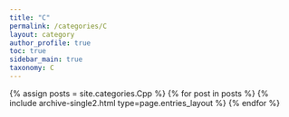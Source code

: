 ```yaml
---
title: "C"
permalink: /categories/C
layout: category
author_profile: true
toc: true
sidebar_main: true
taxonomy: C
---
```


{% assign posts = site.categories.Cpp %}
{% for post in posts %} {% include archive-single2.html type=page.entries_layout %} {% endfor %}